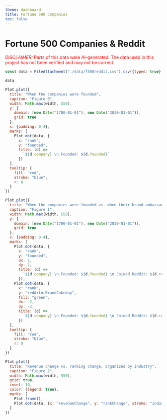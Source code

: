 ```yaml
---
theme: dashboard
title: Fortune 500 Companies
toc: false
---
```

<script src="https://d3js.org/d3.v4.js"></script>
      
# Fortune 500 Companies & Reddit
<span style="color: red;"><span style="text-transform: uppercase; font-style:italic">Disclaimer:</span> Parts of this data were AI-generated. The data used in this project has not been verified and may not be correct.</span>

```js
const data = FileAttachment("./data/f500reddit.csv").csv({typed: true});

```

```js
data
```

```js
Plot.plot({
  title: "When the companies were founded",
  caption: "Figure 0",
  width: Math.max(width, 550),
  y: {
    domain: [new Date("1780-01-01"), new Date("2030-01-01")],
    grid: true
  },
  x: {padding: 0.4},
  marks: [
    Plot.dot(data, {
      x: "rank",
      y: "founded",
      title: (d) =>
        `${d.company} \n Founded: ${d.founded}`
      })
  ],
  tooltip: {
    fill: "red",
    stroke: "blue",
    r: 8
  }
})
```

```js
Plot.plot({
  title: "When the companies were founded vs. when their brand ambassador's Reddit account was created",
  caption: "Figure 1",
  width: Math.max(width, 550),
  y: {
    domain: [new Date("1780-01-01"), new Date("2030-01-01")],
    grid: true
  },
  x: {padding: 0.4},
  marks: [
    Plot.dot(data, {
      x: "rank",
      y: "founded",
      dx: 2,
      dy: 2,
      title: (d) =>
        `${d.company} \n Founded: ${d.founded} \n Joined Reddit: ${d.redditorBrandCakeday}`
      }),
    Plot.dot(data, {
      x: "rank",
      y: "redditorBrandCakeday",
      fill: "green",
      dx: -2,
      dy: -2,
      title: (d) =>
        `${d.company} \n Founded: ${d.founded} \n Joined Reddit: ${d.redditorBrandCakeday}`
      })
  ],
  tooltip: {
    fill: "red",
    stroke: "blue",
    r: 8
  }
})
```

```js
Plot.plot({
  title: "Revenue change vs. ranking change, organized by industry",
  caption: "Figure 2",
  width: Math.max(width, 550),
  grid: true,
  inset: 10,
  color: {legend: true},
  marks: [
    Plot.frame(),
    Plot.dot(data, {x: "revenueChange", y: "rankChange", stroke: "industry"})
  ]
})
```

